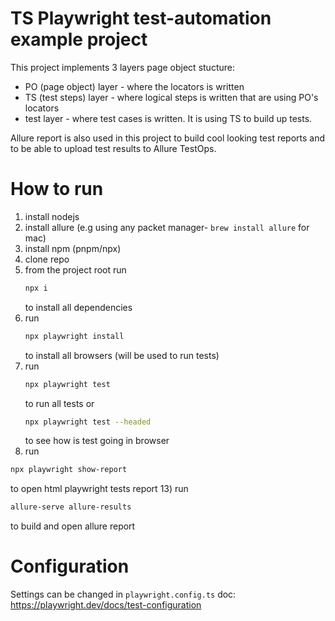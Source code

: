 # TS Playwright test-automation example project
This project implements 3 layers page object stucture:
 - PO (page object) layer - where the locators is written
 - TS (test steps) layer - where logical steps is written that are using PO's locators
 - test layer - where test cases is written. It is using TS to build up tests.

Allure report is also used in this project to build cool looking test reports and to be able to upload test results to Allure TestOps.

# How to run
1) install nodejs
2) install allure (e.g using any packet manager- ```brew install allure``` for mac) 
3) install npm (pnpm/npx)
4) clone repo
5) from the project root run
   ```bash
   npx i
   ```
   to install all dependencies
7) run
   ```bash
   npx playwright install
   ```
   to install all browsers (will be used to run tests)
9) run
   ```bash
   npx playwright test
   ```
   to run all tests or
   ```bash
   npx playwright test --headed
   ```
   to see how is test going in browser
11) run
   ```bash
   npx playwright show-report
   ```
   to open html playwright tests report
13) run
   ```bash
   allure-serve allure-results
   ```
   to build and open allure report

# Configuration

Settings can be changed in ```playwright.config.ts```
doc: https://playwright.dev/docs/test-configuration
